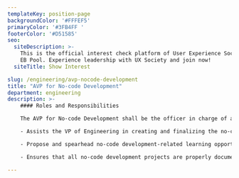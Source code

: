 ```yaml
---
templateKey: position-page
backgroundColor: '#FFFEF5'
primaryColor: '#3FB4FF '
footerColor: '#D51585'
seo:
  siteDescription: >-
    This is the official interest check platform of User Experience Society for
    EB Pool. Experience leadership with UX Society and join now!
  siteTitle: Show Interest

slug: /engineering/avp-nocode-development
title: "AVP for No-code Development"
department: engineering
description: >-
    #### Roles and Responsibilities

    The AVP for No-code Development shall be the officer in charge of all the no-code development matters inside UXS. They shall execute the following tasks:

    - Assists the VP of Engineering in creating and finalizing the no-code aspect of the Dev Manual/Engineering Wiki.

    - Propose and spearhead no-code development-related learning opportunities like modules and workshops for back-end development.

    - Ensures that all no-code development projects are properly documented and are ready for hand-off by the upcoming Executive and Central Board at the end of the year.

---
```


